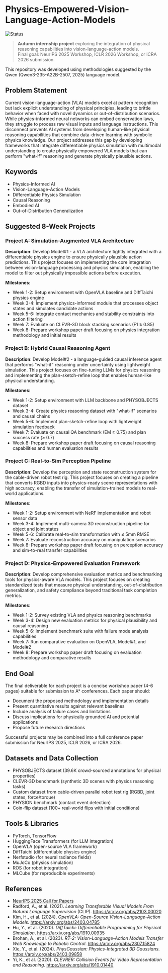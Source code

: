 # Physics-Empowered-Vision-Language-Action-Models

![Status](https://img.shields.io/badge/status-in%20progress-yellow)

> **Autumn internship project** exploring the integration of physical reasoning capabilities into vision-language-action models.  
> Final goal: NeurIPS 2025 Workshop, ICLR 2026 Workshop, or ICRA 2026 submission.

This repository was developed using methodologies suggested by the Qwen (Qwen3-235-A22B-2507, 2025) language model.

## Problem Statement

Current vision-language-action (VLA) models excel at pattern recognition but lack explicit understanding of physical principles, leading to brittle behavior when faced with novel dynamics or out-of-distribution scenarios. While physics-informed neural networks can embed conservation laws, they struggle to process raw visual inputs and language instructions. This disconnect prevents AI systems from developing human-like physical reasoning capabilities that combine data-driven learning with symbolic physics knowledge. Our project addresses this gap by developing frameworks that integrate differentiable physics simulation with multimodal understanding to create physically empowered VLA models that can perform "what-if" reasoning and generate physically plausible actions.

## Keywords

- Physics-Informed AI  
- Vision-Language-Action Models  
- Differentiable Physics Simulation  
- Causal Reasoning  
- Embodied AI  
- Out-of-Distribution Generalization  

## Suggested 8-Week Projects

### Project A: Simulation-Augmented VLA Architecture

**Description**: Develop Model#1 - a VLA architecture tightly integrated with a differentiable physics engine to ensure physically plausible action predictions. This project focuses on implementing the core integration between vision-language processing and physics simulation, enabling the model to filter out physically impossible actions before execution.

**Milestones**:
- Week 1-2: Setup environment with OpenVLA baseline and DiffTaichi physics engine
- Week 3-4: Implement physics-informed module that processes object states and simulates candidate actions
- Week 5-6: Integrate contact mechanics and stability constraints into action filtering
- Week 7: Evaluate on CLEVR-3D block stacking scenarios (F1 ≥ 0.85)
- Week 8: Prepare workshop paper draft focusing on physics integration methodology and initial results

### Project B: Hybrid Causal Reasoning Agent

**Description**: Develop Model#2 - a language-guided causal inference agent that performs "what-if" reasoning under uncertainty using lightweight simulation. This project focuses on fine-tuning LLMs for physics reasoning and implementing the plan-sketch-refine loop that enables human-like physical understanding.

**Milestones**:
- Week 1-2: Setup environment with LLM backbone and PHYSOBJECTS dataset
- Week 3-4: Create physics reasoning dataset with "what-if" scenarios and causal chains
- Week 5-6: Implement plan-sketch-refine loop with lightweight simulation feedback
- Week 7: Evaluate on causal QA benchmark (EM ≥ 0.75) and plan success rate (≥ 0.7)
- Week 8: Prepare workshop paper draft focusing on causal reasoning capabilities and human evaluation results

### Project C: Real-to-Sim Perception Pipeline

**Description**: Develop the perception and state reconstruction system for the cable-driven robot test rig. This project focuses on creating a pipeline that converts RGBD inputs into physics-ready scene representations with high accuracy, enabling the transfer of simulation-trained models to real-world applications.

**Milestones**:
- Week 1-2: Setup environment with NeRF implementation and robot sensor data
- Week 3-4: Implement multi-camera 3D reconstruction pipeline for object and joint states
- Week 5-6: Calibrate real-to-sim transformation with ≤ 5mm RMSE
- Week 7: Evaluate reconstruction accuracy on manipulation scenarios
- Week 8: Prepare workshop paper draft focusing on perception accuracy and sim-to-real transfer capabilities

### Project D: Physics-Empowered Evaluation Framework

**Description**: Develop comprehensive evaluation metrics and benchmarking tools for physics-aware VLA models. This project focuses on creating standardized tests that measure physical understanding, out-of-distribution generalization, and safety compliance beyond traditional task completion metrics.

**Milestones**:
- Week 1-2: Survey existing VLA and physics reasoning benchmarks
- Week 3-4: Design new evaluation metrics for physical plausibility and causal reasoning
- Week 5-6: Implement benchmark suite with failure mode analysis capabilities
- Week 7: Run comparative evaluation on OpenVLA, Model#1, and Model#2
- Week 8: Prepare workshop paper draft focusing on evaluation methodology and comparative results

## End Goal

The final deliverable for each project is a concise workshop paper (4-6 pages) suitable for submission to A* conferences. Each paper should:
- Document the proposed methodology and implementation details
- Present quantitative results against relevant baselines
- Include analysis of failure cases and limitations
- Discuss implications for physically grounded AI and potential applications
- Propose future research directions

Successful projects may be combined into a full conference paper submission for NeurIPS 2025, ICLR 2026, or ICRA 2026.

## Datasets and Data Collection

- PHYSOBJECTS dataset (39.6K crowd-sourced annotations for physical properties)
- CLEVR-3D benchmark (synthetic 3D scenes with physics reasoning tasks)
- Custom dataset from cable-driven parallel robot test rig (RGBD, joint states, force/torque)
- PHYSION benchmark (contact event detection)
- Coin-flip dataset (100+ real-world flips with initial conditions)

## Tools & Libraries

- PyTorch, TensorFlow
- HuggingFace Transformers (for LLM integration)
- OpenVLA (open-source VLA framework)
- DiffTaichi (differentiable physics engine)
- Nerfstudio (for neural radiance fields)
- MuJoCo (physics simulation)
- ROS (for robot integration)
- MLCube (for reproducible experiments)

## References
- [NeurIPS 2025 Call for Papers](https://neurips.cc/Conferences/2025/CallForPapers)
- Radford, A., et al. (2021). *Learning Transferable Visual Models From Natural Language Supervision* (CLIP). https://arxiv.org/abs/2103.00020
- Kim, H., et al. (2024). *OpenVLA: Open-Source Vision-Language-Action Models*. https://arxiv.org/abs/2403.04785
- Hu, Y., et al. (2020). *DiffTaichi: Differentiable Programming for Physical Simulation*. https://arxiv.org/abs/1910.00935
- Brohan, A., et al. (2023). *RT-2: Vision-Language-Action Models Transfer Web Knowledge to Robotic Control*. https://arxiv.org/abs/2307.15824
- Xie, Y., et al. (2024). *PhysGaussian: Physics-Integrated 3D Gaussians*. https://arxiv.org/abs/2403.09858
- Yi, K., et al. (2020). *CLEVRER: Collision Events for Video Representation and Reasoning*. https://arxiv.org/abs/1910.01440
